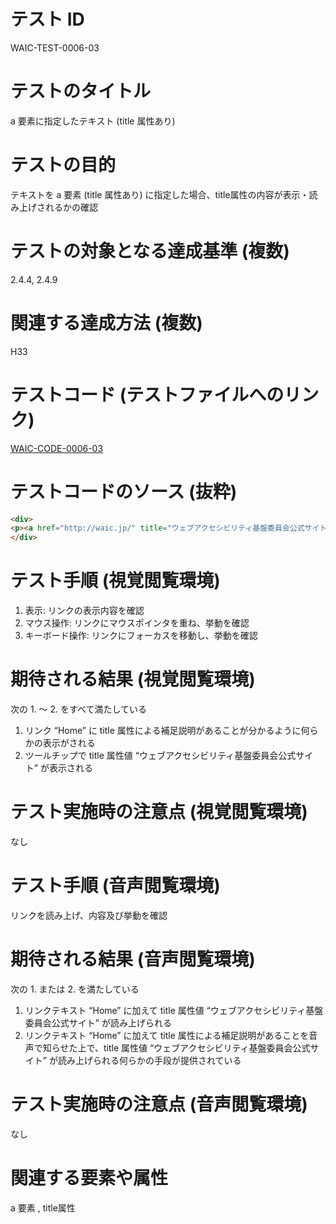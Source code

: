 # テスト ID

WAIC-TEST-0006-03

# テストのタイトル

a 要素に指定したテキスト (title 属性あり)

# テストの目的

テキストを a 要素 (title 属性あり) に指定した場合、title属性の内容が表示・読み上げされるかの確認

# テストの対象となる達成基準 (複数)

2.4.4, 2.4.9

# 関連する達成方法 (複数)

H33

# テストコード (テストファイルへのリンク)

[WAIC-CODE-0006-03](https://waic.github.io/as_test/WAIC-CODE/WAIC-CODE-0006-03.html)

# テストコードのソース (抜粋)

```html
<div>
<p><a href="http://waic.jp/" title="ウェブアクセシビリティ基盤委員会公式サイト">Home</a></p>
</div>

```

# テスト手順 (視覚閲覧環境)

1. 表示: リンクの表示内容を確認
2. マウス操作: リンクにマウスポインタを重ね、挙動を確認
3. キーボード操作: リンクにフォーカスを移動し、挙動を確認

# 期待される結果 (視覚閲覧環境)

次の 1. 〜 2. をすべて満たしている

1. リンク “Home” に title 属性による補足説明があることが分かるように何らかの表示がされる
2. ツールチップで title 属性値 “ウェブアクセシビリティ基盤委員会公式サイト” が表示される

# テスト実施時の注意点 (視覚閲覧環境)

なし

# テスト手順 (音声閲覧環境)

リンクを読み上げ、内容及び挙動を確認

# 期待される結果 (音声閲覧環境)

次の 1. または 2. を満たしている

1. リンクテキスト “Home” に加えて title 属性値 “ウェブアクセシビリティ基盤委員会公式サイト” が読み上げられる
2. リンクテキスト “Home” に加えて title 属性による補足説明があることを音声で知らせた上で、title 属性値 “ウェブアクセシビリティ基盤委員会公式サイト” が読み上げられる何らかの手段が提供されている

# テスト実施時の注意点 (音声閲覧環境)

なし

# 関連する要素や属性

a 要素 , title属性

